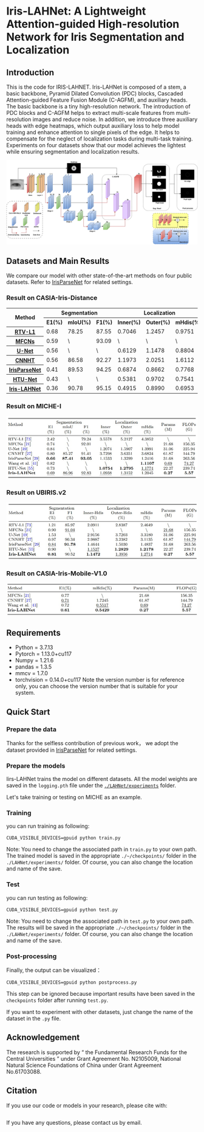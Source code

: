 # Iris-LAHNet: A Lightweight Attention-guided High-resolution Network for Iris Segmentation and Localization
## Introduction
This is the code for IRIS-LAHNET. Iris-LAHNet is composed of a stem, a basic backbone, Pyramid Dilated Convolution (PDC) blocks, Cascaded Attention-guided Feature Fusion Module (C-AGFM), and auxiliary heads. The basic backbone is a tiny high-resolution network. The introduction of PDC blocks and C-AGFM helps to extract multi-scale features from multi-resolution images and reduce noise. In addition, we introduce three auxiliary heads with edge heatmaps, which output auxiliary loss to help model training and enhance attention to single pixels of the edge. It helps to compensate for the neglect of localization tasks during multi-task training. Experiments on four datasets show that our model achieves the lightest while ensuring segmentation and localization results.

![pic1](https://github.com/YAN-0802/LAHNet/blob/main/pics/LAHNet.jpg)

## Datasets and Main Results
 We compare our model with other state-of-the-art methods on four public datasets. Refer to [IrisParseNet](https://doi.org/10.1109/TIFS.2020.2980791) for related settings.

### Result on CASIA-Iris-Distance
<table>
	<tr>
	    <th rowspan="2">Method</th>
	    <th colspan="3">Segmentation</th>
	    <th colspan="3">Localization</th> 
      <th rowspan="2">Params(M)</th>
      <th rowspan="2">FLOPs(G)</th>
	</tr >
  	<tr>
	    <th>E1(%)</th>
	    <th>mIoU(%)</th> 
      <th>F1(%)</th>
      <th>Inner(%)</th>
      <th>Outer(%)</th>
      <th>mHdis(%)</th>
	</tr >
	<tr>
	    <th><a href="https://ieeexplore.ieee.org/document/7410793">RTV-L1</a></th>
	    <td>0.68</td>
      <td>78.25</td>
      <td>87.55</td>
      <td>0.7046</td>
      <td>1.2457</td>
      <td>0.9751</td>
      <td>\</td>
      <td>\</td>
	</tr>
 	<tr>
	    <th><a href="https://doi.org/10.1109/ICB.2016.7550055">MFCNs</a></th>
	    <td>0.59</td>
      <td>\</td>
      <td>93.09</td>
      <td>\</td>
      <td>\</td>
      <td>\</td>
      <td>21.68</td>
      <td>156.35</td>
	</tr>
	 	<tr>
	    <th><a href="https://doi.org/10.1007/978-3-319-24574-4 28">U-Net</a></th>
	    <td>0.56</td>
      <td>\</td>
      <td>\</td>
      <td>0.6129</td>
      <td>1.1478</td>
      <td>0.8804</td>
      <td>31.06</td>
      <td>225.94</td>
	</tr>
 	 	<tr>
	    <th><a href="https://doi.org/10.1016/j.patrec.2018.12.021">CNNHT</a></th>
	    <td>0.56</td>
      <td>86.58</td>
      <td>92.27</td>
      <td>1.1973</td>
      <td>2.0251</td>
      <td>1.6112</td>
      <td>61.87</td>
      <td>144.79</td>
	</tr>
 	 	<tr>
	    <th><a href="https://doi.org/10.1109/TIFS.2020.2980791">IrisParseNet</a></th>
	    <td>0.41</td>
      <td>89.53</td>
      <td>94.25</td>
      <td>0.6874</td>
      <td>0.8662</td>
      <td>0.7768</td>
      <td>31.68</td>
      <td>263.56</td>
	</tr>
 	 	<tr>
	    <th><a href="https://doi.org/10.1109/IJCB54206.2022.10007944">HTU-Net</a></th>
	    <td>0.43</td>
      <td>\</td>
      <td>\</td>
      <td>0.5381</td>
      <td>0.9702</td>
      <td>0.7541</td>
      <td>22.27</td>
      <td>239.74</td>
	</tr>
 	 	<tr>
	    <th><a href="">Iris-LAHNet</a></th>
	    <td>0.36</td>
      <td>90.78</td>
      <td>95.15</td>
      <td>0.4915</td>
      <td>0.8990</td>
      <td>0.6953</td>
      <td>0.27</td>
      <td>5.57</td>
	</tr>
</table>

  ### Result on MICHE-I
  ![pic2](https://github.com/YAN-0802/LAHNet/blob/main/pics/miche.jpg)

  ### Result on UBIRIS.v2
  ![pic3](https://github.com/YAN-0802/LAHNet/blob/main/pics/ub.jpg)

  ### Result on CASIA-Iris-Mobile-V1.0
  ![pic4](https://github.com/YAN-0802/LAHNet/blob/main/pics/m1.jpg)

## Requirements
+ Python = 3.7.13
+ Pytorch = 1.13.0+cu117
+ Numpy = 1.21.6
+ pandas = 1.3.5
+ mmcv = 1.7.0
+ torchvision = 0.14.0+cu117
Note the version number is for reference only, you can choose the version number that is suitable for your system.

## Quick Start
### Prepare the data
Thanks for the selfless contribution of previous work， we adopt the dataset provided in [IrisParseNet](https://doi.org/10.1109/TIFS.2020.2980791) for related settings.

### Prepare the models
Iirs-LAHNet trains the model on different datasets. All the model weights are saved in the `logging.pth` file under the [`./LAHNet/experiments`](https://github.com/YAN-0802/LAHNet/tree/main/LAHNet/experiments) folder. 

 Let's take training or testing on MICHE as an example. 
### Training
you can run training as following:

```
CUDA_VISIBLE_DEVICES=gpuid python train.py
```
Note: You need to change the associated path in `train.py` to your own path. The trained model is saved in the appropriate `./~/checkpoints/` folder in the `./LAHNet/experiments/` folder. Of course, you can also change the location and name of the save.

### Test
you can run testing as following:

```
CUDA_VISIBLE_DEVICES=gpuid python test.py
```
Note: You need to change the associated path in `test.py` to your own path. The results will be saved in the appropriate `./~/checkpoints/` folder in the `./LAHNet/experiments/` folder. Of course, you can also change the location and name of the save.

### Post-processing
Finally, the output can be visualized：

```
CUDA_VISIBLE_DEVICES=gpuid python postprocess.py
```
This step can be ignored because important results have been saved in the `checkpoints` folder after running `test.py`.

If you want to experiment with other datasets, just change the name of the dataset in the `.py` file.

## Acknowledgement
The research is supported by “ the Fundamental Research Funds for the Central Universities ” under Grant Agreement No. N2105009, National Natural Science Foundations of China under Grant Agreement No.61703088.

## Citation
If you use our code or models in your research, please cite with:
```
```

If you have any questions, please contact us by email.
